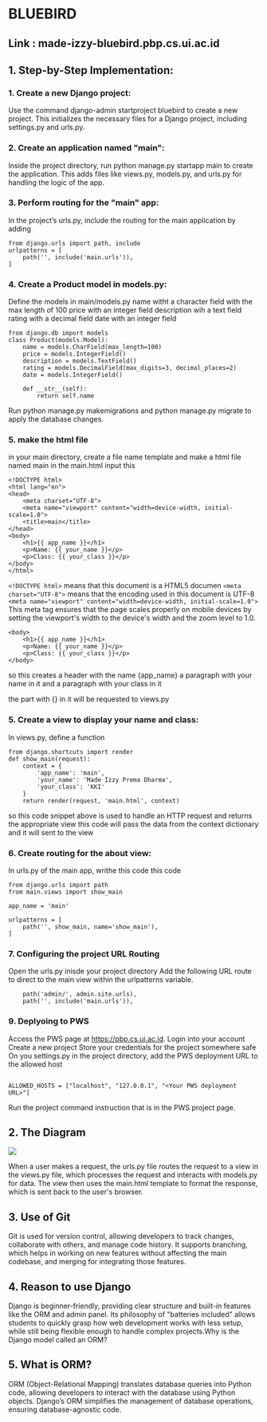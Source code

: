 # BLUEBIRD
## Link : made-izzy-bluebird.pbp.cs.ui.ac.id
## 1. Step-by-Step Implementation:
### 1. Create a new Django project:

Use the command django-admin startproject bluebird to create a new project.
This initializes the necessary files for a Django project, including settings.py and urls.py.

### 2. Create an application named "main":

Inside the project directory, run python manage.py startapp main to create the application.
This adds files like views.py, models.py, and urls.py for handling the logic of the app.

### 3. Perform routing for the "main" app:

In the project’s urls.py, include the routing for the main application by adding

```
from django.urls import path, include
urlpatterns = [
    path('', include('main.urls')),
]
```

### 4. Create a Product model in models.py:

Define the models in main/models.py
name witht a character field with the max length of 100
price with an integer field
description wih a text field
rating with a decimal field 
date with an integer field

```
from django.db import models
class Product(models.Model):
    name = models.CharField(max_length=100)
    price = models.IntegerField()
    description = models.TextField()
    rating = models.DecimalField(max_digits=3, decimal_places=2)  
    date = models.IntegerField()  

    def __str__(self):
        return self.name
```
Run python manage.py makemigrations and python manage.py migrate to apply the database changes.

### 5. make the html file
in your main directory, create a file name template and make a html file named main
in the main.html input this

```
<!DOCTYPE html>
<html lang="en">
<head>
    <meta charset="UTF-8">
    <meta name="viewport" content="width=device-width, initial-scale=1.0">
    <title>main</title>
</head>
<body>
    <h1>{{ app_name }}</h1>
    <p>Name: {{ your_name }}</p>
    <p>Class: {{ your_class }}</p>
</body>
</html>
```

```<!DOCTYPE html>```
means that this document is a HTML5 documen
```<meta charset="UTF-8">```
means that the encoding used in this document is UTF-8
```<meta name="viewport" content="width=device-width, initial-scale=1.0">```
This meta tag ensures that the page scales properly on mobile devices by setting the viewport's width to the device's width and the zoom level to 1.0.
```
<body>
    <h1>{{ app_name }}</h1>
    <p>Name: {{ your_name }}</p>
    <p>Class: {{ your_class }}</p>
</body>
```
so this creates a header with the name {app_name}
a paragraph with your name in it
and a paragraph with your class in it

the part with {} in it will be requested to views.py

### 5. Create a view to display your name and class:
In views.py, define a function

```
from django.shortcuts import render
def show_main(request):
    context = {
        'app_name': 'main', 
        'your_name': 'Made Izzy Prema Dharma',  
        'your_class': 'KKI'  
    }
    return render(request, 'main.html', context)
```

so this code snippet above is used to handle an HTTP request and returns the appropriate view
this code will pass the data from the context dictionary and it will sent to the view

### 6. Create routing for the about view:

In urls.py of the main app, writhe this code
this code 

```
from django.urls import path
from main.views import show_main

app_name = 'main'

urlpatterns = [
    path('', show_main, name='show_main'),
]
```

### 7. Configuring the project URL Routing

Open the urls.py inisde your project directory
Add the following URL route to direct to the main view within the urlpatterns variable.

```
    path('admin/', admin.site.urls),
    path('', include('main.urls')), 

```

### 9. Deplyoing to PWS

Access the PWS page at https://pbp.cs.ui.ac.id.
Login into your account
Create a new project
Store your credentials for the project somewhere safe
On you settings.py in the project directory, add the PWS deployment URL to the allowed host
```

ALLOWED_HOSTS = ["localhost", "127.0.0.1", "<Your PWS deployment URL>"]

```

Run the project command instruction that is in the PWS project page.

## 2. The Diagram

![](image/diagram.png)

When a user makes a request, the urls.py file routes the request to a view in the views.py file, which processes the request and interacts with models.py for data. The view then uses the main.html template to format the response, which is sent back to the user's browser.


## 3. Use of Git
Git is used for version control, allowing developers to track changes, collaborate with others, and manage code history. It supports branching, which helps in working on new features without affecting the main codebase, and merging for integrating those features.

## 4. Reason to use Django
Django is beginner-friendly, providing clear structure and built-in features like the ORM and admin panel. Its philosophy of "batteries included" allows students to quickly grasp how web development works with less setup, while still being flexible enough to handle complex projects.Why is the Django model called an ORM?

## 5. What is ORM?
ORM (Object-Relational Mapping) translates database queries into Python code, allowing developers to interact with the database using Python objects. Django’s ORM simplifies the management of database operations, ensuring database-agnostic code.

